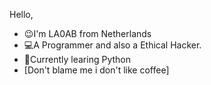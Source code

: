 Hello,
- 😉I'm LA0AB from Netherlands
- 💻A Programmer and also a Ethical Hacker.
- 📕Currently learing Python
- [Don't blame me i don't like coffee]

